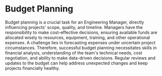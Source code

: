 # Budget Planning

Budget planning is a crucial task for an Engineering Manager, directly influencing projects' scope, quality, and timeline. Managers have the responsibility to make cost-effective decisions, ensuring available funds are allocated wisely to resources, equipment, training, and other operational expenses. A challenge lies in forecasting expenses under uncertain project circumstances. Therefore, successful budget planning necessitates skills in financial analysis, understanding of the team's technical needs, cost negotiation, and ability to make data-driven decisions. Regular reviews and updates to the budget can help address unexpected changes and keep projects financially healthy.